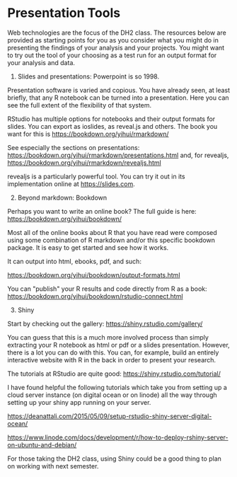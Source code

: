 # Presentation Tools



Web technologies are the focus of the DH2 class. The resources below are provided as starting points for you as you consider what you might do in presenting the findings of your analysis and your projects. You might want to try out the tool of your choosing as a test run for an output format for your analysis and data.

1. Slides and presentations: Powerpoint is so 1998.

Presentation software is varied and copious. You have already seen, at least briefly, that any R notebook can be turned into a presentation. Here you can see the full extent of the flexibility of that system.

RStudio has multiple options for notebooks and their output formats for slides. You can export as ioslides, as reveal.js and others. The book you want for this is https://bookdown.org/yihui/rmarkdown/ 

See especially the sections on presentations: https://bookdown.org/yihui/rmarkdown/presentations.html and, for revealjs, https://bookdown.org/yihui/rmarkdown/revealjs.html 

revealjs is a particularly powerful tool. You can try it out in its implementation online at https://slides.com.



2. Beyond markdown: Bookdown

Perhaps you want to write an online book? The full guide is here: https://bookdown.org/yihui/bookdown/

Most all of the online books about R that you have read were composed using some combination of R markdown and/or this specific bookdown package. It is easy to get started and see how it works.

It can output into html, ebooks, pdf, and such:

https://bookdown.org/yihui/bookdown/output-formats.html 

You can "publish" your R results and code directly from R as a book: https://bookdown.org/yihui/bookdown/rstudio-connect.html 



3. Shiny

Start by checking out the gallery: https://shiny.rstudio.com/gallery/

You can guess that this is a much more involved process than simply extracting your R notebook as html or pdf or a slides presentation. However, there is a lot you can do with this. You can, for example, build an entirely interactive website with R in the back in order to present your research.

The tutorials at RStudio are quite good: https://shiny.rstudio.com/tutorial/ 

I have found helpful the following tutorials which take you from setting up a cloud server instance (on digital ocean or on linode) all the way through setting up your shiny app running on your server.

https://deanattali.com/2015/05/09/setup-rstudio-shiny-server-digital-ocean/ 

https://www.linode.com/docs/development/r/how-to-deploy-rshiny-server-on-ubuntu-and-debian/ 

For those taking the DH2 class, using Shiny could be a good thing to plan on working with next semester.


